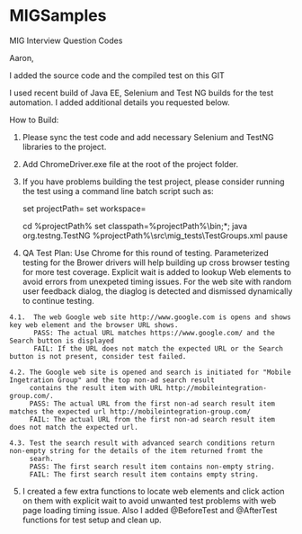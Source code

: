 # MIGSamples
MIG Interview Question Codes

Aaron, 

I added the source code and the compiled test on this GIT

I used recent build of Java EE, Selenium and Test NG builds for the test automation.  I added additional details you requested below.

How to Build:
  1. Please sync the test code and add necessary Selenium and TestNG libraries to the project.
  2. Add ChromeDriver.exe file at the root of the project folder.
  3. If you have problems building the test project, please consider running the test using a command line batch script such as:
  
        set projectPath=<Full path to project root>
        set workspace=<Full path to your workspace>
        
        cd %projectPath%
        set classpath=%projectPath%\bin;<Full path to Selenium and TestNG libraries>\*;
        java org.testng.TestNG %projectPath%\src\mig_tests\TestGroups.xml
        pause
  
  4.  QA Test Plan:
    Use Chrome for this round of testing.
    Parameterized testing for the Brower drivers will help building up cross browser testing for more test coverage.
    Explicit wait is added to lookup Web elements to avoid errors from unexpeted timing issues.
    For the web site with random user feedback dialog, the diaglog is detected and dismissed dynamically to continue testing.
    
    4.1.  The web Google web site http://www.google.com is opens and shows key web element and the browser URL shows.
          PASS: The actual URL matches https://www.google.com/ and the Search button is displayed
          FAIL: If the URL does not match the expected URL or the Search button is not present, consider test failed.
          
    4.2. The Google web site is opened and search is initiated for "Mobile Ingetration Group" and the top non-ad search result 
         contains the result item with URL http://mobileintegration-group.com/.
         PASS: The actual URL from the first non-ad search result item matches the expected url http://mobileintegration-group.com/
         FAIL: The actual URL from the first non-ad search result item does not match the expected url.
         
    4.3. Test the search result with advanced search conditions return non-empty string for the details of the item returned fromt the  
         searh.
         PASS: The first search result item contains non-empty string.
         FAIL: The first search result item contains empty string.
   
   5. I created a few extra functions to locate web elements and click action on them with explicit wait to avoid unwanted test problems with web page loading timing issue.  Also I added @BeforeTest and @AfterTest functions for test setup and clean up.
         
  
